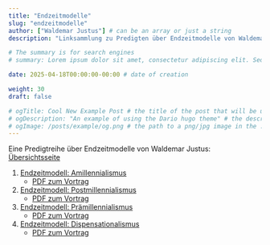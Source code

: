 ```yaml
---
title: "Endzeitmodelle"
slug: "endzeitmodelle"
author: ["Waldemar Justus"] # can be an array or just a string
description: "Linksammlung zu Predigten über Endzeitmodelle von Waldemar Justus."

# The summary is for search engines
# summary: Lorem ipsum dolor sit amet, consectetur adipiscing elit. Sed neque elit, tristique placerat feugiat ac, facilisis vitae arcu. Proin eget egestas augue. Praesent ut sem nec arcu pellentesque aliquet. Duis dapibus diam vel metus tempus vulputate.

date: 2025-04-18T00:00:00-00:00 # date of creation

weight: 30
draft: false

# ogTitle: Cool New Example Post # the title of the post that will be used in the open graph meta tags
# ogDescription: "An example of using the Dario hugo theme" # the description of the post that will be used in the open graph meta tags
# ogImage: /posts/example/og.png # the path to a png/jpg image in the ./posts/example directory to use as the open graph image
---
```


Eine Predigtreihe über Endzeitmodelle von Waldemar Justus: [Übersichtsseite](https://cgem.de/srm-tags/endzeitmodelle-im-ueberblick/)


1) [Endzeitmodell: Amillennialismus](https://cgem.de/sermon/endzeitmodell-amillennialismus/)
   - [PDF zum Vortrag](https://cgem.de/wp-content/uploads/2021/06/2021-06-09_Amillennialismus_WJ.pdf)
2) [Endzeitmodell: Postmillennialismus](https://cgem.de/sermon/endzeitmodell-postmillennialismus/)
   - [PDF zum Vortrag](https://cgem.de/wp-content/uploads/2021/06/2021-06-23_Postmillennialismus_WJ.pdf)
3) [Endzeitmodell: Prämillennialismus](https://cgem.de/sermon/endzeitmodell-praemillennialismus/)
   - [PDF zum Vortrag](https://cgem.de/wp-content/uploads/2021/07/2021-07-07_Praemillennialismus_WJ.pdf)
4) [Endzeitmodell: Dispensationalismus](https://cgem.de/sermon/endzeitmodell-dispensationalismus/)
   - [PDF zum Vortrag](https://cgem.de/wp-content/uploads/2021/07/2021-07-21_Dispensationalismus.pdf)